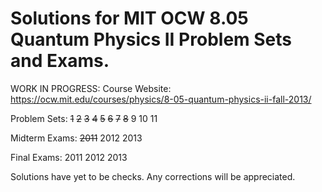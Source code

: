 # Solutions for MIT OCW 8.05 Quantum Physics II Problem Sets and Exams.

WORK IN PROGRESS:
Course Website: https://ocw.mit.edu/courses/physics/8-05-quantum-physics-ii-fall-2013/

Problem Sets: ~~1~~ ~~2~~ ~~3~~ ~~4~~ ~~5~~ ~~6~~ ~~7~~ ~~8~~ 9 10 11

Midterm Exams: ~~2011~~ 2012 2013

Final Exams: 2011 2012 2013

Solutions have yet to be checks. Any corrections will be appreciated. 

